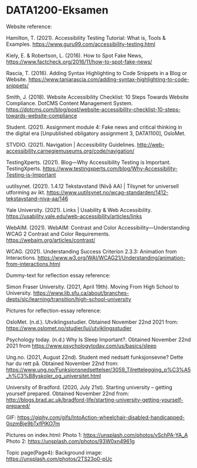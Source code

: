 # DATA1200-Eksamen

Website reference:

Hamilton, T. (2021). Accessibility Testing Tutorial: What is, Tools & Examples. https://www.guru99.com/accessibility-testing.html

Kiely, E. & Robertson, L. (2016). How to Spot Fake News,
https://www.factcheck.org/2016/11/how-to-spot-fake-news/

Rascia, T. (2016). Adding Syntax Highlighting to Code Snippets in a Blog or Website. https://www.taniarascia.com/adding-syntax-highlighting-to-code-snippets/



Smith, J. (2018). Website Accessibility Checklist: 10 Steps Towards Website Compliance. DotCMS Content Management System. https://dotcms.com/blog/post/website-accessibility-checklist-10-steps-towards-website-compliance

Student. (2021). Assignment module 4: Fake news and critical thinking in the digital era [Unpublished obligatory assignment 3, DATA1100], OsloMet.

STVDIO. (2021). Navigation | Accessibility Guidelines. http://web-accessibility.carnegiemuseums.org/code/navigation/




TestingXperts. (2021). Blog—Why Accessibility Testing is Important. TestingXperts. https://www.testingxperts.com/blog/Why-Accessibility-Testing-is-Important

uutilsynet. (2021). 1.4.12 Tekstavstand (Nivå AA) | Tilsynet for universell utforming av ikt. https://www.uutilsynet.no/wcag-standarden/1412-tekstavstand-niva-aa/146

Yale University. (2021). Links | Usability & Web Accessibility. https://usability.yale.edu/web-accessibility/articles/links

WebAIM. (2021). WebAIM: Contrast and Color Accessibility—Understanding WCAG 2 Contrast and Color Requirements. https://webaim.org/articles/contrast/



WCAG. (2021). Understanding Success Criterion 2.3.3: Animation from Interactions. https://www.w3.org/WAI/WCAG21/Understanding/animation-from-interactions.html



Dummy-text for reflection essay reference:

Simon Fraser University. (2021, April 19th). Moving From High School to University. 
https://www.lib.sfu.ca/about/branches-depts/slc/learning/transition/high-school-university


Pictures for reflection-essay reference:

OsloMet. (n.d.). Utviklingsstudier. Obtained November 22nd 2021 from: 
https://www.oslomet.no/studier/lui/utviklingsstudier

Psychology today. (n.d.) Why Is Sleep Important?. Obtained November 22nd 2021 from https://www.psychologytoday.com/us/basics/sleep

Ung.no. (2021, August 22nd). Student med nedsatt funksjonsevne? Dette har du rett på. Obtained November 22nd from: 
https://www.ung.no/Funksjonsnedsettelser/3059_Tilrettelegging_p%C3%A5_h%C3%B8yskoler_og_universitet.html

University of Bradford. (2020, July 21st). Starting university – getting yourself prepared. Obtained November 22nd from:
http://blogs.brad.ac.uk/bradford-life/starting-university-getting-yourself-prepared/ 


GIF:
https://giphy.com/gifs/IntoAction-wheelchair-disabled-handicapped-0ozmBje9bTxfPlKO7m 


Pictures on index.html:
Photo 1: https://unsplash.com/photos/vSchPA-YA_A
Photo 2: https://unsplash.com/photos/93W0xn4961g


Topic page(Page4):
Background image: https://unsplash.com/photos/2TS23o0-pUc